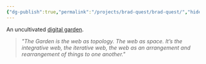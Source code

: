 ```yaml
---
{"dg-publish":true,"permalink":"/projects/brad-quest/brad-quest/","hide":true,"tags":["gardenEntry"],"noteIcon":"","updated":"2025-07-19T22:41:42.233-07:00"}
---
```


An uncultivated [digital garden](https://cagrimmett.com/2020/11/08/what-are-digital-gardens/).

> *"The Garden is the web as topology. The web as space. It’s the integrative web, the iterative web, the web as an arrangement and rearrangement of things to one another."*